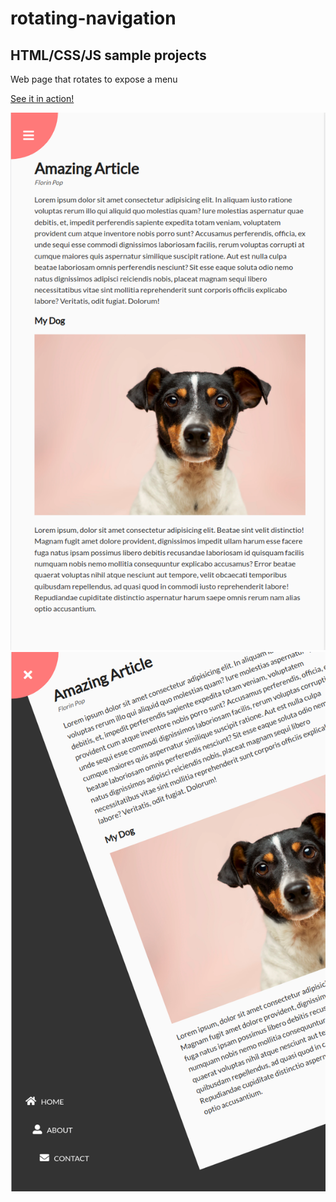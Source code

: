 # rotating-navigation

## HTML/CSS/JS sample projects

Web page that rotates to expose a menu

[See it in action!](https://master.dpfy7fija21rn.amplifyapp.com/)

![alt text](https://github.com/devjpsmith/rotating-navigation/blob/master/screenshot1.png?raw=true)
![alt text](https://github.com/devjpsmith/rotating-navigation/blob/master/screenshot2.png?raw=true)
